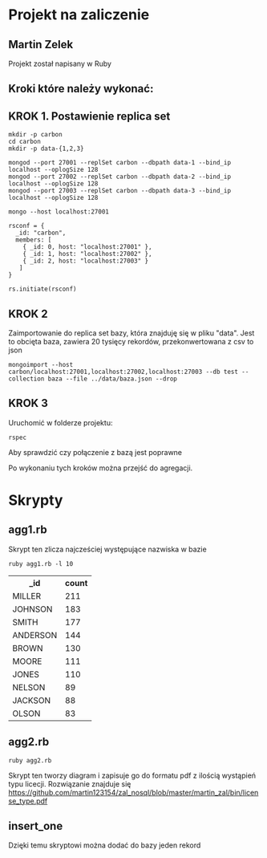 
# Projekt na zaliczenie 
## Martin Zelek

Projekt został napisany w Ruby

## Kroki które należy wykonać:

## KROK 1. Postawienie replica set

```
mkdir -p carbon
cd carbon
mkdir -p data-{1,2,3}

mongod --port 27001 --replSet carbon --dbpath data-1 --bind_ip localhost --oplogSize 128 
mongod --port 27002 --replSet carbon --dbpath data-2 --bind_ip localhost --oplogSize 128
mongod --port 27003 --replSet carbon --dbpath data-3 --bind_ip localhost --oplogSize 128

mongo --host localhost:27001

rsconf = {
  _id: "carbon",
  members: [
    { _id: 0, host: "localhost:27001" },
    { _id: 1, host: "localhost:27002" },
    { _id: 2, host: "localhost:27003" }
   ]
}

rs.initiate(rsconf)

```

## KROK 2

Zaimportowanie do replica set bazy, która znajduję się w pliku "data". Jest to obcięta baza, zawiera 20 tysięcy rekordów, przekonwertowana z csv to json
```
mongoimport --host carbon/localhost:27001,localhost:27002,localhost:27003 --db test --collection baza --file ../data/baza.json --drop
```


## KROK 3

Uruchomić w folderze projektu:
```
rspec
```

Aby sprawdzić czy połączenie z bazą jest poprawne

Po wykonaniu tych kroków można przejść do agregacji.

# Skrypty

## agg1.rb

Skrypt ten zlicza najcześciej występujące nazwiska w bazie
```
ruby agg1.rb -l 10
```
<table>
  <tr>
    <th>_id</th>
    <th>count</th>
  </tr>
  <tr>
    <td>MILLER</td>
    <td>211</td>
  </tr>
  <tr>
    <td>JOHNSON</td>
    <td>183</td>
  </tr>
  <tr>
    <td>SMITH</td>
    <td>177</td>
  </tr>
  <tr>
    <td>ANDERSON</td>
    <td>144</td>
  </tr>
  <tr>
    <td>BROWN</td>
    <td>130</td>
  </tr>
  <tr>
    <td>MOORE</td>
    <td>111</td>
  </tr>
  <tr>
    <td>JONES</td>
    <td>110</td>
  </tr>
  <tr>
    <td>NELSON</td>
    <td>89</td>
  </tr>
  <tr>
    <td>JACKSON</td>
    <td>88</td>
  </tr>
  <tr>
    <td>OLSON</td>
    <td>83</td>
  </tr>
</table>
<to_s/>



## agg2.rb


```
ruby agg2.rb
```

Skrypt ten tworzy diagram i zapisuje go do formatu pdf z ilością wystąpień typu licecji. Rozwiązanie znajduje się https://github.com/martin123154/zal_nosql/blob/master/martin_zal/bin/license_type.pdf


## insert_one

Dzięki temu skryptowi można dodać do bazy jeden rekord

